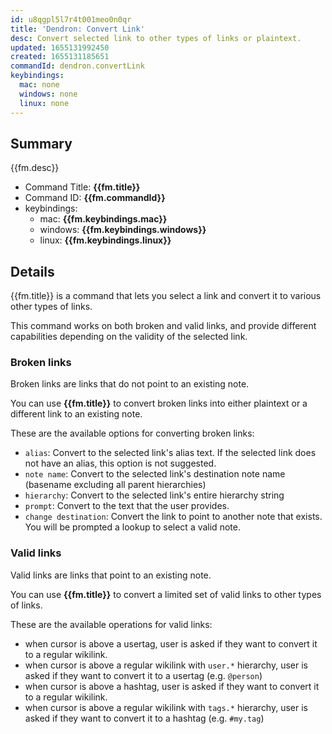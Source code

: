 ```yaml
---
id: u8qgpl5l7r4t001meo0n0qr
title: 'Dendron: Convert Link'
desc: Convert selected link to other types of links or plaintext.
updated: 1655131992450
created: 1655131185651
commandId: dendron.convertLink
keybindings:
  mac: none
  windows: none
  linux: none
---
```


## Summary
{{fm.desc}}

- Command Title: **{{fm.title}}**
- Command ID: **{{fm.commandId}}**
- keybindings:
  - mac: **{{fm.keybindings.mac}}**
  - windows: **{{fm.keybindings.windows}}**
  - linux: **{{fm.keybindings.linux}}**

## Details

{{fm.title}} is a command that lets you select a link and convert it to various other types of links.

This command works on both broken and valid links, and provide different capabilities depending on the validity of the selected link.

### Broken links

Broken links are links that do not point to an existing note.

You can use **{{fm.title}}** to convert broken links into either plaintext or a different link to an existing note.

These are the available options for converting broken links:
- `alias`: Convert to the selected link's alias text. If the selected link does not have an alias, this option is not suggested.
- `note name`: Convert to the selected link's destination note name (basename excluding all parent hierarchies)
- `hierarchy`: Convert to the selected link's entire hierarchy string
- `prompt`: Convert to the text that the user provides.
- `change destination`: Convert the link to point to another note that exists. You will be prompted a lookup to select a valid note.

### Valid links

Valid links are links that point to an existing note.

You can use **{{fm.title}}** to convert a limited set of valid links to other types of links.

These are the available operations for valid links:
- when cursor is above a usertag, user is asked if they want to convert it to a regular wikilink.
- when cursor is above a regular wikilink with `user.*` hierarchy, user is asked if they want to convert it to a usertag (e.g. `@person`)
- when cursor is above a hashtag, user is asked if they want to convert it to a regular wikilink.
- when cursor is above a regular wikilink with `tags.*` hierarchy, user is asked if they want to convert it to a hashtag (e.g. `#my.tag`)

